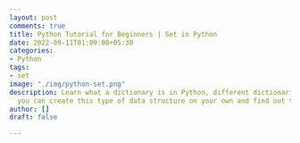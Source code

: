 ```yaml
---
layout: post
comments: true
title: Python Tutorial for Beginners | Set in Python
date: 2022-09-11T01:09:00+05:30
categories:
- Python
tags:
- set
image: "./img/python-set.png"
description: Learn what a dictionary is in Python, different dictionaries types, how
  you can create this type of data structure on your own and find out the access methods
author: []
draft: false

---
```

